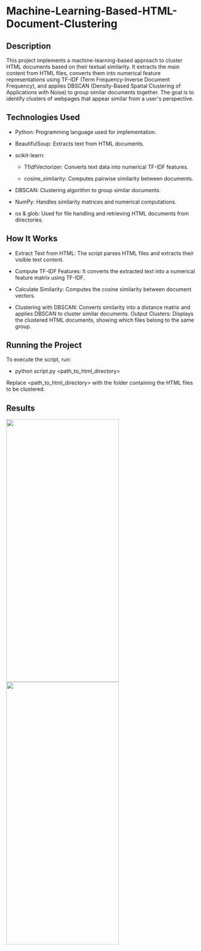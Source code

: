 # Machine-Learning-Based-HTML-Document-Clustering

## Description

This project implements a machine-learning-based approach to cluster HTML documents based on their textual similarity. It extracts the main content from HTML files, converts them into numerical feature representations using TF-IDF (Term Frequency-Inverse Document Frequency), and applies DBSCAN (Density-Based Spatial Clustering of Applications with Noise) to group similar documents together. The goal is to identify clusters of webpages that appear similar from a user's perspective.

## Technologies Used

 - Python: Programming language used for implementation.

 - BeautifulSoup: Extracts text from HTML documents.

 - scikit-learn:

     - TfidfVectorizer: Converts text data into numerical TF-IDF features.

     - cosine_similarity: Computes pairwise similarity between documents.

 - DBSCAN: Clustering algorithm to group similar documents.

 - NumPy: Handles similarity matrices and numerical computations.

 - os & glob: Used for file handling and retrieving HTML documents from directories.

 ## How It Works

 - Extract Text from HTML: The script parses HTML files and extracts their visible text content.

 - Compute TF-IDF Features: It converts the extracted text into a numerical feature matrix using TF-IDF.

 - Calculate Similarity: Computes the cosine similarity between document vectors.

 - Clustering with DBSCAN: Converts similarity into a distance matrix and applies DBSCAN to cluster similar documents. Output Clusters: Displays the clustered HTML documents, showing which files belong to the same group.

 ## Running the Project
 
To execute the script, run:

- python script.py <path_to_html_directory>

Replace <path_to_html_directory> with the folder containing the HTML files to be clustered.

 ## Results

<img src="https://github.com/user-attachments/assets/c6a16362-ef6a-4f87-8fb0-97968ab4d8ef" width="300" height="700">
<img src="https://github.com/user-attachments/assets/5ce926eb-c37e-4565-9a15-167c59a90ba5" width="300" height="700">
